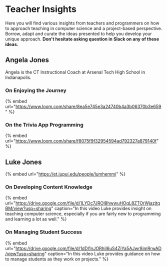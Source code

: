 # Teacher Insights

Here you will find various insights from teachers and programmers on how to approach teaching in computer science and a project-based perspective. Borrow, adapt and curate the ideas presented to help you develop your unique approach. **Don't hesitate asking question in Slack on any of these ideas.**

## Angela Jones

Angela is the CT Instructional Coach at Arsenal Tech High School in Indianapolis.

### On Enjoying the Journey

{% embed url="https://www.loom.com/share/8ea5e745e3a24740b4a3b06370b3e659" %}

### On the Trivia App Programming

{% embed url="https://www.loom.com/share/f8075f9f32954594ad792327a879140f" %}

## Luke Jones

{% embed url="https://et.iupui.edu/people/lumhemmi" %}

### On Developing Content Knowledge

{% embed url="https://drive.google.com/file/d/1LYDc7JROl8hwwuHOqL8ZTOrWjazjtqBM/view?usp=sharing" caption="In this video Luke provides insight on teaching computer science, especially if you are fairly new to programming and learning a lot as well." %}

### On Managing Student Success

{% embed url="https://drive.google.com/file/d/1dDl1nJORhiI6uS4ZiYa5AJwr8imRrwAD/view?usp=sharing" caption="In this video Luke provides guidance on how to manage students as they work on projects." %}



